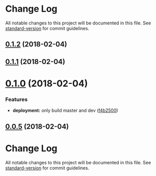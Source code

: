 # Change Log

All notable changes to this project will be documented in this file. See [standard-version](https://github.com/conventional-changelog/standard-version) for commit guidelines.

<a name="0.1.2"></a>
## [0.1.2](https://github.com/ammonix/redux-state-observable/compare/v0.1.1...v0.1.2) (2018-02-04)



<a name="0.1.1"></a>
## [0.1.1](https://github.com/ammonix/redux-state-observable/compare/v0.1.0...v0.1.1) (2018-02-04)



<a name="0.1.0"></a>
# [0.1.0](https://github.com/ammonix/redux-state-observable/compare/v0.0.5...v0.1.0) (2018-02-04)



### Features

* **deployment:** only build master and dev ([f4b2500](https://github.com/ammonix/redux-state-observable/commit/f4b2500))


<a name="0.0.5"></a>
## [0.0.5](https://github.com/ammonix/redux-state-observable/compare/v0.0.4...v0.0.5) (2018-02-04)



# Change Log

All notable changes to this project will be documented in this file. See [standard-version](https://github.com/conventional-changelog/standard-version) for commit guidelines.
